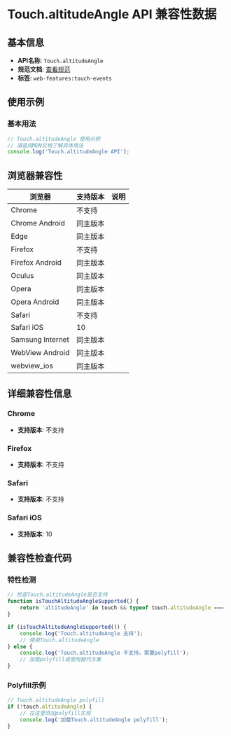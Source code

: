 # Touch.altitudeAngle API 兼容性数据

## 基本信息

- **API名称**: `Touch.altitudeAngle`
- **规范文档**: [查看规范](https://w3c.github.io/touch-events/#dom-touch-altitudeangle)
- **标签**: `web-features:touch-events`

## 使用示例

### 基本用法

```javascript
// Touch.altitudeAngle 使用示例
// 请查阅MDN文档了解具体用法
console.log('Touch.altitudeAngle API');
```

## 浏览器兼容性

| 浏览器 | 支持版本 | 说明 |
|--------|----------|------|
| Chrome | 不支持 |  |
| Chrome Android | 同主版本 |  |
| Edge | 同主版本 |  |
| Firefox | 不支持 |  |
| Firefox Android | 同主版本 |  |
| Oculus | 同主版本 |  |
| Opera | 同主版本 |  |
| Opera Android | 同主版本 |  |
| Safari | 不支持 |  |
| Safari iOS | 10 |  |
| Samsung Internet | 同主版本 |  |
| WebView Android | 同主版本 |  |
| webview_ios | 同主版本 |  |

## 详细兼容性信息

### Chrome

- **支持版本**: 不支持

### Firefox

- **支持版本**: 不支持

### Safari

- **支持版本**: 不支持

### Safari iOS

- **支持版本**: 10

## 兼容性检查代码

### 特性检测

```javascript
// 检查Touch.altitudeAngle是否支持
function isTouchAltitudeAngleSupported() {
    return 'altitudeAngle' in touch && typeof touch.altitudeAngle === 'function';
}

if (isTouchAltitudeAngleSupported()) {
    console.log('Touch.altitudeAngle 支持');
    // 使用Touch.altitudeAngle
} else {
    console.log('Touch.altitudeAngle 不支持，需要polyfill');
    // 加载polyfill或使用替代方案
}
```

### Polyfill示例

```javascript
// Touch.altitudeAngle polyfill
if (!touch.altitudeAngle) {
    // 在这里添加polyfill实现
    console.log('加载Touch.altitudeAngle polyfill');
}
```

